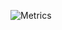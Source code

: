 <!-- ### Hi there 🍀

<div align="center">My name is Danil Scheglov, I am a novice software engineer, mainly studying <strong>Frontend/Backend</strong> development and <strong>DevOps</strong> practices</div>

---
<div align="center">
  
### My primary development stack

[![.Net](https://img.shields.io/badge/.NET-5C2D91?style=for-the-badge&logo=.net&logoColor=white)](#)
[![JavaScript](https://img.shields.io/badge/javascript-%23323330.svg?style=for-the-badge&logo=javascript&logoColor=%23F7DF1E&link=https://github.com/DanilScheglov)](https://github.com/DanilScheglov)

---

### Socials
  
[![Vk](https://img.shields.io/badge/Vkontakte-5C2D91?style=for-the-badge&logo=vk&logoColor=white)](https://vk.com/scheglov_danil)
[![Telegram](https://img.shields.io/badge/Telegram-5a61d7?style=for-the-badge&logo=telegram&logoColor=white)](https://t.me/scheglov_danil) -->
![Metrics](https://metrics.lecoq.io/DanilScheglov?template=classic&base.repositories=0&base.metadata=0&languages=1&people=1&introduction=1&base.indepth=false&base.hireable=false&languages.limit=8&languages.threshold=0%25&languages.other=false&languages.colors=github&languages.sections=most-used&languages.indepth=false&languages.analysis.timeout=15&languages.categories=markup%2C%20programming&languages.recent.categories=markup%2C%20programming&languages.recent.load=300&languages.recent.days=14&people.limit=24&people.identicons=false&people.identicons.hide=false&people.size=28&people.types=followers%2C%20following&people.shuffle=false&introduction.title=true&config.timezone=Europe%2FMoscow)
